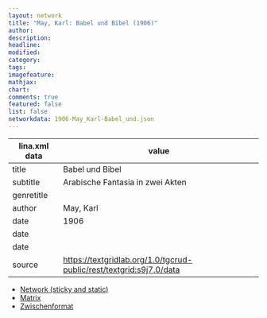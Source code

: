 ```yaml
---
layout: network
title: "May, Karl: Babel und Bibel (1906)"
author:
description:
headline:
modified:
category:
tags:
imagefeature: 
mathjax: 
chart: 
comments: true
featured: false
list: false
networkdata: 1906-May_Karl-Babel_und.json
---
```

lina.xml data  | value
------------- | -------------
title|Babel und Bibel
subtitle|Arabische Fantasia in zwei Akten
genretitle|
author|May, Karl
date|1906
date|
date|
source|https://textgridlab.org/1.0/tgcrud-public/rest/textgrid:s9j7.0/data


* [Network (sticky and static)](/network221)
* [Matrix](/matrix221)
* [Zwischenformat](/lina221 )

